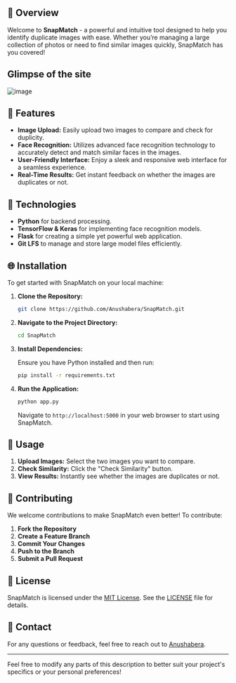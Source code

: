 ## 📸 Overview

Welcome to **SnapMatch** - a powerful and intuitive tool designed to help you identify duplicate images with ease. Whether you’re managing a large collection of photos or need to find similar images quickly, SnapMatch has you covered!

## Glimpse of the site

![image](https://github.com/user-attachments/assets/5a79a9d4-e693-4ea0-bc7c-3dec92b1807d)


## 🚀 Features

- **Image Upload:** Easily upload two images to compare and check for duplicity.
- **Face Recognition:** Utilizes advanced face recognition technology to accurately detect and match similar faces in the images.
- **User-Friendly Interface:** Enjoy a sleek and responsive web interface for a seamless experience.
- **Real-Time Results:** Get instant feedback on whether the images are duplicates or not.

## 🔧 Technologies

- **Python** for backend processing.
- **TensorFlow & Keras** for implementing face recognition models.
- **Flask** for creating a simple yet powerful web application.
- **Git LFS** to manage and store large model files efficiently.

## 🌐 Installation

To get started with SnapMatch on your local machine:

1. **Clone the Repository:**

   ```bash
   git clone https://github.com/Anushabera/SnapMatch.git
   ```

2. **Navigate to the Project Directory:**

   ```bash
   cd SnapMatch
   ```

3. **Install Dependencies:**

   Ensure you have Python installed and then run:

   ```bash
   pip install -r requirements.txt
   ```

4. **Run the Application:**

   ```bash
   python app.py
   ```

   Navigate to `http://localhost:5000` in your web browser to start using SnapMatch.

## 🎯 Usage

1. **Upload Images:** Select the two images you want to compare.
2. **Check Similarity:** Click the "Check Similarity" button.
3. **View Results:** Instantly see whether the images are duplicates or not.

## 🤝 Contributing

We welcome contributions to make SnapMatch even better! To contribute:

1. **Fork the Repository**
2. **Create a Feature Branch**
3. **Commit Your Changes**
4. **Push to the Branch**
5. **Submit a Pull Request**

## 📜 License

SnapMatch is licensed under the [MIT License](LICENSE). See the [LICENSE](LICENSE) file for details.

## 📧 Contact

For any questions or feedback, feel free to reach out to [Anushabera](anushabera03@gmail.com).

---

Feel free to modify any parts of this description to better suit your project's specifics or your personal preferences!
